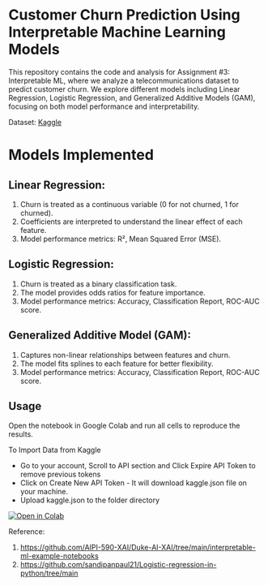 # Customer Churn Prediction Using Interpretable Machine Learning Models

This repository contains the code and analysis for Assignment #3: Interpretable ML, where we analyze a telecommunications dataset to predict customer churn. We explore different models including Linear Regression, Logistic Regression, and Generalized Additive Models (GAM), focusing on both model performance and interpretability.

Dataset: [Kaggle](https://www.kaggle.com/datasets/blastchar/telco-customer-churn)

# Models Implemented
## Linear Regression:

1. Churn is treated as a continuous variable (0 for not churned, 1 for churned).
2. Coefficients are interpreted to understand the linear effect of each feature.
3. Model performance metrics: R², Mean Squared Error (MSE).

## Logistic Regression:

1. Churn is treated as a binary classification task.
2. The model provides odds ratios for feature importance.
3. Model performance metrics: Accuracy, Classification Report, ROC-AUC score.

## Generalized Additive Model (GAM):

1. Captures non-linear relationships between features and churn.
2. The model fits splines to each feature for better flexibility.
3. Model performance metrics: Accuracy, Classification Report, ROC-AUC score.

## Usage
Open the notebook in Google Colab and run all cells to reproduce the results.

To Import Data from Kaggle
- Go to your account, Scroll 
to API section and Click Expire API Token to remove previous tokens
- Click on Create New API Token - It will download kaggle.json file on your machine.
- Upload kaggle.json to the folder directory

[![Open in Colab](https://colab.research.google.com/assets/colab-badge.svg)](https://colab.research.google.com/drive/1X0DZqMjzM6sEKjRa73NIsYH7wtKpxEkQ#scrollTo=YUEUl_U78ORX)


Reference: 
1. https://github.com/AIPI-590-XAI/Duke-AI-XAI/tree/main/interpretable-ml-example-notebooks
2. https://github.com/sandipanpaul21/Logistic-regression-in-python/tree/main
